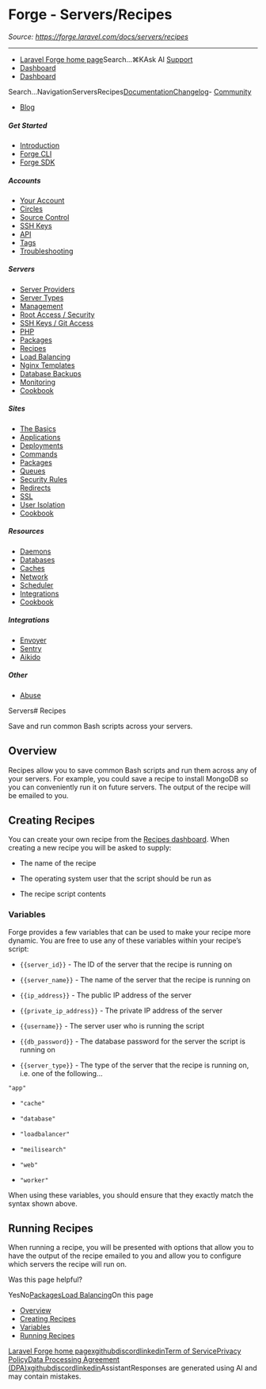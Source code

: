 # Forge - Servers/Recipes

*Source: https://forge.laravel.com/docs/servers/recipes*

---

- [Laravel Forge home page](https://forge.laravel.com)Search...⌘KAsk AI
[Support](/cdn-cgi/l/email-protection#f3959c819496b39f92819285969fdd909c9e)
- [Dashboard](https://forge.laravel.com)
- [Dashboard](https://forge.laravel.com)

Search...NavigationServersRecipes[Documentation](/docs/introduction)[Changelog](/docs/changelog/changelog)- [Community](https://discord.com/invite/laravel)
- [Blog](https://blog.laravel.com/forge)
##### Get Started

- [Introduction](/docs/introduction)
- [Forge CLI](/docs/cli)
- [Forge SDK](/docs/sdk)

##### Accounts

- [Your Account](/docs/accounts/your-account)
- [Circles](/docs/accounts/circles)
- [Source Control](/docs/accounts/source-control)
- [SSH Keys](/docs/accounts/ssh)
- [API](/docs/accounts/api)
- [Tags](/docs/accounts/tags)
- [Troubleshooting](/docs/accounts/cookbook)

##### Servers

- [Server Providers](/docs/servers/providers)
- [Server Types](/docs/servers/types)
- [Management](/docs/servers/management)
- [Root Access / Security](/docs/servers/provisioning-process)
- [SSH Keys / Git Access](/docs/servers/ssh)
- [PHP](/docs/servers/php)
- [Packages](/docs/servers/packages)
- [Recipes](/docs/servers/recipes)
- [Load Balancing](/docs/servers/load-balancing)
- [Nginx Templates](/docs/servers/nginx-templates)
- [Database Backups](/docs/servers/backups)
- [Monitoring](/docs/servers/monitoring)
- [Cookbook](/docs/servers/cookbook)

##### Sites

- [The Basics](/docs/sites/the-basics)
- [Applications](/docs/sites/applications)
- [Deployments](/docs/sites/deployments)
- [Commands](/docs/sites/commands)
- [Packages](/docs/sites/packages)
- [Queues](/docs/sites/queues)
- [Security Rules](/docs/sites/security-rules)
- [Redirects](/docs/sites/redirects)
- [SSL](/docs/sites/ssl)
- [User Isolation](/docs/sites/user-isolation)
- [Cookbook](/docs/sites/cookbook)

##### Resources

- [Daemons](/docs/resources/daemons)
- [Databases](/docs/resources/databases)
- [Caches](/docs/resources/caches)
- [Network](/docs/resources/network)
- [Scheduler](/docs/resources/scheduler)
- [Integrations](/docs/resources/integrations)
- [Cookbook](/docs/resources/cookbook)

##### Integrations

- [Envoyer](/docs/integrations/envoyer)
- [Sentry](/docs/integrations/sentry)
- [Aikido](/docs/integrations/aikido)

##### Other

- [Abuse](/docs/abuse)

Servers# Recipes

Save and run common Bash scripts across your servers.

## [​](#overview)Overview

Recipes allow you to save common Bash scripts and run them across any of your servers. For example, you could save a recipe to install MongoDB so you can conveniently run it on future servers. The output of the recipe will be emailed to you.

## [​](#creating-recipes)Creating Recipes

You can create your own recipe from the [Recipes dashboard](https://forge.laravel.com/recipes). When creating a new recipe you will be asked to supply:

- The name of the recipe

- The operating system user that the script should be run as

- The recipe script contents

### [​](#variables)Variables

Forge provides a few variables that can be used to make your recipe more dynamic. You are free to use any of these variables within your recipe’s script:

- `{{server_id}}` - The ID of the server that the recipe is running on

- `{{server_name}}` - The name of the server that the recipe is running on

- `{{ip_address}}` - The public IP address of the server

- `{{private_ip_address}}` - The private IP address of the server

- `{{username}}` - The server user who is running the script

- `{{db_password}}` - The database password for the server the script is running on

- `{{server_type}}` - The type of the server that the recipe is running on, i.e. one of the following…

`"app"`

- `"cache"`

- `"database"`

- `"loadbalancer"`

- `"meilisearch"`

- `"web"`

- `"worker"`

When using these variables, you should ensure that they exactly match the syntax shown above.

## [​](#running-recipes)Running Recipes

When running a recipe, you will be presented with options that allow you to have the output of the recipe emailed to you and allow you to configure which servers the recipe will run on.

Was this page helpful?

YesNo[Packages](/docs/servers/packages)[Load Balancing](/docs/servers/load-balancing)On this page
- [Overview](#overview)
- [Creating Recipes](#creating-recipes)
- [Variables](#variables)
- [Running Recipes](#running-recipes)

[Laravel Forge home page](https://forge.laravel.com)[x](https://x.com/laravelphp)[github](https://github.com/laravel)[discord](https://discord.com/invite/laravel)[linkedin](https://linkedin.com/company/laravel)[Term of Service](https://forge.laravel.com/terms-of-service)[Privacy Policy](https://forge.laravel.com/privacy-policy)[Data Processing Agreement (DPA)](https://forge.laravel.com/data-processing-agreement)[x](https://x.com/laravelphp)[github](https://github.com/laravel)[discord](https://discord.com/invite/laravel)[linkedin](https://linkedin.com/company/laravel)AssistantResponses are generated using AI and may contain mistakes.
